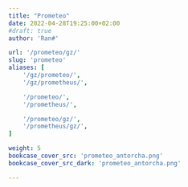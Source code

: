 ```yaml
---
title: "Prometeo"
date: 2022-04-28T19:25:00+02:00
#draft: true
author: 'Ran#'

url: '/prometeo/gz/'
slug: 'prometeo'
aliases: [
    '/gz/prometeo/',
    '/gz/prometheus/',

    '/prometeo/',
    '/prometheus/',

    '/prometeo/gz/',
    '/prometheus/gz/',
]

weight: 5
bookcase_cover_src: 'prometeo_antorcha.png'
bookcase_cover_src_dark: 'prometeo_antorcha.png'

---
```

